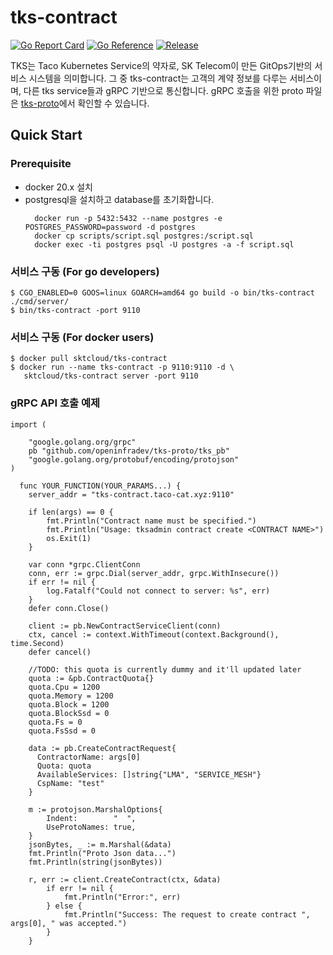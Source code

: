 # tks-contract

[![Go Report Card](https://goreportcard.com/badge/github.com/openinfradev/tks-contract?style=flat-square)](https://goreportcard.com/report/github.com/openinfradev/tks-contract)
[![Go Reference](https://pkg.go.dev/badge/github.com/openinfradev/tks-contract.svg)](https://pkg.go.dev/github.com/openinfradev/tks-contract)
[![Release](https://img.shields.io/github/release/sktelecom/tks-contract.svg?style=flat-square)](https://github.com/openinfradev/tks-contract/releases/latest)

TKS는 Taco Kubernetes Service의 약자로, SK Telecom이 만든 GitOps기반의 서비스 시스템을 의미합니다. 그 중 tks-contract는 고객의 계약 정보를 다루는 서비스이며, 다른 tks service들과 gRPC 기반으로 통신합니다. gRPC 호출을 위한 proto 파일은 [tks-proto](https://github.com/openinfradev/tks-proto)에서 확인할 수 있습니다.

## Quick Start

### Prerequisite
* docker 20.x 설치
* postgresql을 설치하고 database를 초기화합니다.
  ```
    docker run -p 5432:5432 --name postgres -e POSTGRES_PASSWORD=password -d postgres
    docker cp scripts/script.sql postgres:/script.sql
    docker exec -ti postgres psql -U postgres -a -f script.sql
  ``` 

### 서비스 구동 (For go developers)

```
$ CGO_ENABLED=0 GOOS=linux GOARCH=amd64 go build -o bin/tks-contract ./cmd/server/
$ bin/tks-contract -port 9110
```

### 서비스 구동 (For docker users)
```
$ docker pull sktcloud/tks-contract
$ docker run --name tks-contract -p 9110:9110 -d \
   sktcloud/tks-contract server -port 9110 
```

### gRPC API 호출 예제
```
import (

    "google.golang.org/grpc"
    pb "github.com/openinfradev/tks-proto/tks_pb"
    "google.golang.org/protobuf/encoding/protojson"
)

  func YOUR_FUNCTION(YOUR_PARAMS...) {
    server_addr = "tks-contract.taco-cat.xyz:9110"

    if len(args) == 0 {
        fmt.Println("Contract name must be specified.")
        fmt.Println("Usage: tksadmin contract create <CONTRACT NAME>")
        os.Exit(1)
    }

    var conn *grpc.ClientConn
    conn, err := grpc.Dial(server_addr, grpc.WithInsecure())
    if err != nil {
        log.Fatalf("Could not connect to server: %s", err)
    }
    defer conn.Close()

    client := pb.NewContractServiceClient(conn)
    ctx, cancel := context.WithTimeout(context.Background(), time.Second)
    defer cancel()

    //TODO: this quota is currently dummy and it'll updated later
    quota := &pb.ContractQuota{}
    quota.Cpu = 1200
    quota.Memory = 1200
    quota.Block = 1200
    quota.BlockSsd = 0
    quota.Fs = 0
    quota.FsSsd = 0

    data := pb.CreateContractRequest{
      ContractorName: args[0]
      Quota: quota
      AvailableServices: []string{"LMA", "SERVICE_MESH"}
      CspName: "test"
    }

    m := protojson.MarshalOptions{
        Indent:        "  ",
        UseProtoNames: true,
    }
    jsonBytes, _ := m.Marshal(&data)
    fmt.Println("Proto Json data...")
    fmt.Println(string(jsonBytes))

    r, err := client.CreateContract(ctx, &data)
		if err != nil {
			fmt.Println("Error:", err)
		} else {
			fmt.Println("Success: The request to create contract ", args[0], " was accepted.")
		}
	}

```
